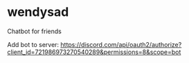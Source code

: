 # wendysad
Chatbot for friends

Add bot to server:
https://discord.com/api/oauth2/authorize?client_id=721986973270540289&permissions=8&scope=bot
